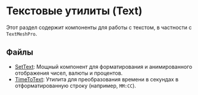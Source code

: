 # Текстовые утилиты (Text)

Этот раздел содержит компоненты для работы с текстом, в частности с `TextMeshPro`.

## Файлы

- [SetText](./SetText.md): Мощный компонент для форматирования и анимированного отображения чисел, валюты и процентов.
- [TimeToText](./TimeToText.md): Утилита для преобразования времени в секундах в отформатированную строку (например, `ММ:СС`).
